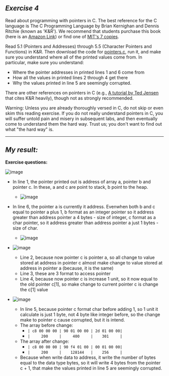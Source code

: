 ***Exercise 4***
---

Read about programming with pointers in C. The best reference for the C language is The C Programming Language by Brian Kernighan and Dennis Ritchie (known as 'K&R'). We recommend that students purchase this book (here is an [Amazon Link](https://www.amazon.com/C-Programming-Language-2nd/dp/0131103628/sr=8-1/qid=1157812738/ref=pd_bbs_1/104-1502762-1803102?ie=UTF8&s=books)) or find one of [MIT's 7 copies](https://libraries.mit.edu/research-support/new-search-platform-launched/).

Read 5.1 (Pointers and Addresses) through 5.5 (Character Pointers and Functions) in K&R. Then download the code for [pointers.c](https://pdos.csail.mit.edu/6.828/2018/labs/lab1/pointers.c), run it, and make sure you understand where all of the printed values come from. In particular, make sure you understand:
- Where the pointer addresses in printed lines 1 and 6 come from
- How all the values in printed lines 2 through 4 get there
- Why the values printed in line 5 are seemingly corrupted.

There are other references on pointers in C (e.g., [A tutorial by Ted Jensen](https://pdos.csail.mit.edu/6.828/2018/readings/pointers.pdf) that cites K&R heavily), though not as strongly recommended.

Warning: Unless you are already thoroughly versed in C, do not skip or even skim this reading exercise. If you do not really understand pointers in C, you will suffer untold pain and misery in subsequent labs, and then eventually come to understand them the hard way. Trust us; you don't want to find out what "the hard way" is.

---

***My result:***
---

**Exercise questions:**

![image](https://github.com/vilesport/General-Xv6/assets/89498002/3f6ad5dd-5655-4ecc-9bcc-f8caf9410a73)

- In line 1, the pointer printed out is address of array a, pointer b and pointer c. In these, a and c are point to stack, b point to the heap.
  - ![image](https://github.com/vilesport/General-Xv6/assets/89498002/da1708c9-dd5a-49b5-a891-7814116e1bd8)

- In line 6, the pointer a is currently it address. Evenwhen both b and c equal to pointer a plus 1, b format as an integer pointer so it address greater than address pointer a 4 bytes - size of integer, c format as a char pointer, so it address greater than address pointer a just 1 bytes - size of char.
  - ![image](https://github.com/vilesport/General-Xv6/assets/89498002/957b0d4c-77c0-4999-948c-b809b40555a2)

- ![image](https://github.com/vilesport/General-Xv6/assets/89498002/69b0227d-9e0a-4855-81b3-81a3bebdd5cc)
  - Line 2, because now pointer c is pointer a, so all change to value stored at address in pointer c almost make change to value stored at address in pointer a (because, it is the same)
  - Line 3, these are 3 format to access pointer
  - Line 4, because now pointer c is increase 1 unit, so it now equal to the old pointer c[1], so make change to current pointer c is change the c[1] value

- ![image](https://github.com/vilesport/General-Xv6/assets/89498002/4ef2b9aa-aa5e-4e89-9a2d-235391f73d4f)
  - In line 5, because pointer c format char before adding 1, so 1 unit it calculate is just 1 byte, not 4 byte like integer before, so the change make to pointer c cause corrupted, but it is intend.
  - The array before change:
    - `| c8 00 00 00 | 90 01 00 00 | 2d 01 00 00|`
    - `|     200     |     400     |    301     |`
  - The array after change:
    - `| c8 00 00 00 | 90 f4 01 00 | 00 01 00 00|`
    - `|     200     |    128144   |    256     |`
  - Because when write data to address, it write the number of bytes equal to the data type bytes, so it will write 4 bytes from the pointer c + 1, that make the values printed in line 5 are seemingly corrupted.

